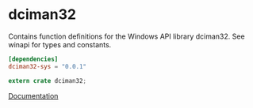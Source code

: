 # dciman32 #
Contains function definitions for the Windows API library dciman32. See winapi for types and constants.

```toml
[dependencies]
dciman32-sys = "0.0.1"
```

```rust
extern crate dciman32;
```

[Documentation](https://retep998.github.io/doc/winapi/dciman32/)
